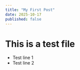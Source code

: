 ```yaml
---
title: "My First Post"
date: 2025-10-17
published: false
---
```


# This is a test file

- Test line 1
- Test line 2
